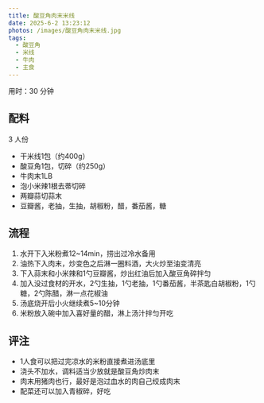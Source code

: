 ```yaml
---
title: 酸豆角肉末米线
date: 2025-6-2 13:23:12
photos: /images/酸豆角肉末米线.jpg
tags:
  - 酸豆角
  - 米线
  - 牛肉
  - 主食
---
```


用时：30 分钟

## 配料

3 人份

- 干米线1包（约400g）
- 酸豆角1包，切碎（约250g）
- 牛肉末1LB
- 泡小米辣1根去蒂切碎
- 两瓣蒜切蒜末
- 豆瓣酱，老抽，生抽，胡椒粉，醋，番茄酱，糖

<!--more-->

## 流程

1. 水开下入米粉煮12~14min，捞出过冷水备用
2. 油热下入肉末，炒变色之后淋一圈料酒，大火炒至油变清亮
3. 下入蒜末和小米辣和1勺豆瓣酱，炒出红油后加入酸豆角碎拌匀
4. 加入没过食材的开水，2勺生抽，1勺老抽，1勺番茄酱，半茶匙白胡椒粉，1勺糖，2勺陈醋，淋一点花椒油
5. 汤底烧开后小火继续煮5~10分钟
6. 米粉放入碗中加入喜好量的醋，淋上汤汁拌匀开吃

## 评注

- 1人食可以把过完凉水的米粉直接煮进汤底里
- 浇头不加水，调料适当少放就是酸豆角炒肉末
- 肉末用猪肉也行，最好是泡过血水的肉自己绞成肉末
- 配菜还可以加入青椒碎，好吃